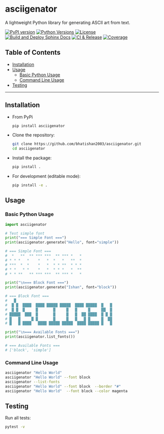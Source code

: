 # asciigenator <!-- omit in toc -->

A lightweight Python library for generating ASCII art from text.

[![PyPI version](https://img.shields.io/pypi/v/asciigenator.svg?color=blue)](https://pypi.org/project/asciigenator/)
[![Python Versions](https://img.shields.io/pypi/pyversions/asciigenator.svg)](https://pypi.org/project/asciigenator/)
[![License](https://img.shields.io/github/license/bhatishan2003/asciigenator)](LICENSE)
[![Build and Deploy Sphinx Docs](https://github.com/bhatishan2003/asciigenator/actions/workflows/sphinx.yml/badge.svg)](https://github.com/bhatishan2003/asciigenator/actions/workflows/sphinx.yml)
[![CI & Release](https://github.com/bhatishan2003/asciigenator/actions/workflows/python-application.yml/badge.svg)](https://github.com/bhatishan2003/asciigenator/actions/workflows/python-application.yml)
[![Coverage](https://img.shields.io/codecov/c/github/bhatishan2003/asciigenator)](https://codecov.io/gh/bhatishan2003/asciigenator)

## Table of Contents <!-- omit in toc -->

- [Installation](#installation)
- [Usage](#usage)
  - [Basic Python Usage](#basic-python-usage)
  - [Command Line Usage](#command-line-usage)
- [Testing](#testing)

---

## Installation

-   From PyPi

    ```bash
    pip install asciigenator
    ```

-   Clone the repository:

    ```bash
    git clone https://github.com/bhatishan2003/asciigenator.git
    cd asciigenator
    ```

-   Install the package:

    ```bash
    pip install .
    ```

-   For development (editable mode):

    ```bash
    pip install -e .
    ```

## Usage

### Basic Python Usage

```python
import asciigenator

# Test simple font
print("=== Simple Font ===")
print(asciigenator.generate("Hello", font="simple"))

# === Simple Font ===
#  *   **  ** *** ***  ** *** *   *
# * * *   *    *   *  *   *   **  *
# ***  *  *    *   *  * * **  * * *
# * *   * *    *   *  * * *   *  **
# * * **   ** *** ***  ** *** *   *

print("\n=== Block Font ===")
print(asciigenator.generate("Ishan", font="block"))

# === Block Font ===
#   █
#  █ █  ████  ████ █████ █████  ████ █████  █   █
#  █ █  █     █       █     █   █     █     ██  █
# █████  ███  █       █     █   █  ██ ████  █ █ █
# █   █     █ █       █     █   █   █ █     █  ██
# █   █ ████   ████ █████ █████  ████ █████ █   █

print("\n=== Available Fonts ===")
print(asciigenator.list_fonts())

# === Available Fonts ===
# ['block', 'simple']

```

### Command Line Usage

```bash
asciigenator "Hello World"
asciigenator "Hello World" --font block
asciigenator --list-fonts
asciigenator "Hello World" --font block  --border "#"
asciigenator "Hello World"  --font block --color magenta
```

## Testing

Run all tests:

```bash
pytest -v
```
